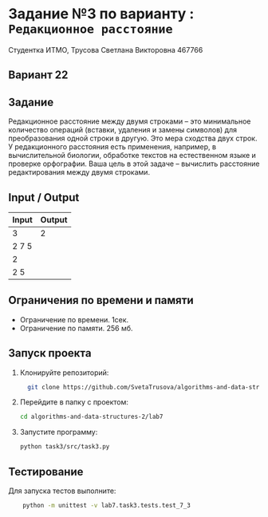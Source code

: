 # Задание №3 по варианту  : `Редакционное расстояние`
Студентка ИТМО,  Трусова Светлана Викторовна 467766

## Вариант 22

## Задание 
Редакционное расстояние между двумя строками – это минимальное количество операций (вставки, удаления и замены символов) для преобразования одной
строки в другую. Это мера сходства двух строк. У редакционного расстояния есть
применения, например, в вычислительной биологии, обработке текстов на естественном языке и проверке орфографии. Ваша цель в этой задаче – вычислить
расстояние редактирования между двумя строками.

## Input / Output

| Input | Output |
| ----- | ------ |
|3 | 2|
2 7 5| |
2 | |
2 5| |

## Ограничения по времени и памяти

- Ограничение по времени. 1сек.
- Ограничение по памяти. 256 мб.


## Запуск проекта
1. Клонируйте репозиторий:
   ```bash
     git clone https://github.com/SvetaTrusova/algorithms-and-data-structures-2.git
   ```
2. Перейдите в папку с проектом:
   ```bash
   cd algorithms-and-data-structures-2/lab7
   ```
3. Запустите программу:
   ```bash
   python task3/src/task3.py
   ```


## Тестирование
Для запуска тестов выполните:
```bash
    python -m unittest -v lab7.task3.tests.test_7_3
```